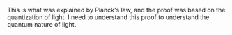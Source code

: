 This is what was explained by Planck's law, and the proof was based on the quantization of light.
I need to understand this proof to understand the quantum nature of light.